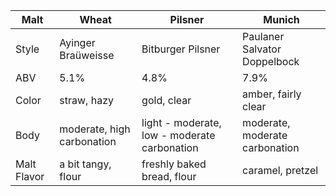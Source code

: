 Malt | Wheat | Pilsner | Munich
--|--|--|--
Style | Ayinger Braüweisse | Bitburger Pilsner | Paulaner Salvator Doppelbock
ABV | 5.1% | 4.8% | 7.9%
Color | straw, hazy | gold, clear | amber, fairly clear
Body | moderate, high carbonation | light - moderate, low - moderate carbonation | moderate, moderate carbonation
Malt Flavor | a bit tangy, flour | freshly baked bread, flour | caramel, pretzel